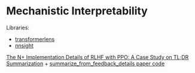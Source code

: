 # Mechanistic Interpretability

Libraries:
- [transformerlens]()
- [nnsight](https://pypi.org/project/nnsight/)

[](https://github.com/callummcdougall/sae-exercises-mats)
[](https://github.com/openai/sparse_autoencoder)
[](https://www.alignmentforum.org/posts/baJyjpktzmcmRfosq/stitching-saes-of-different-sizes)
[The N+ Implementation Details of RLHF with PPO: A Case Study on TL;DR Summarization](https://arxiv.org/abs/2403.17031) + [summarize_from_feedback_details paper code](https://github.com/vwxyzjn/summarize_from_feedback_details)
